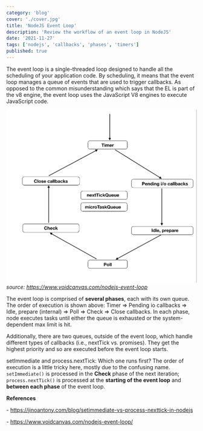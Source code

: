 ```yaml
---
category: 'blog'
cover: './cover.jpg'
title: 'NodeJS Event Loop'
description: 'Review the workflow of an event loop in NodeJS'
date: '2021-11-27'
tags: ['nodejs', 'callbacks', 'phases', 'timers']
published: true
---
```


The event loop is a single-threaded loop designed to handle all the scheduling of your application code. By scheduling, it means that the event loop manages a queue of events that are used to trigger callbacks. As opposed to the common misunderstanding which says that the EL is part of the v8 engine, the event loop uses the JavaScript V8 engines to execute JavaScript code.

![nodejs-event-loop-phases](./cover.jpg)
_source: https://www.voidcanvas.com/nodejs-event-loop_

The event loop is comprised of **several phases**, each with its own queue. The order of execution is shown above: Timer => Pending io callbacks => Idle, prepare (internal) => Poll => Check => Close callbacks. In each phase, node executes tasks until either the queue is exhausted or the system-dependent max limit is hit.

Additionally, there are two queues, outside of the event loop, which handle different types of callbacks (i.e., nextTick vs. promises). They get the highest priority and so are executed before the event loop starts.

setImmediate and process.nextTick: Which one runs first? The order of execution is a little tricky here, mostly due to the confusing name. `setImmediate()` is processed in the **Check** phase of the next iteration; `process.nextTick()` is processed at the **starting of the event loop** and **between each phase** of the event loop.

**References**

\- https://jinoantony.com/blog/setimmediate-vs-process-nexttick-in-nodejs

\- https://www.voidcanvas.com/nodejs-event-loop/
